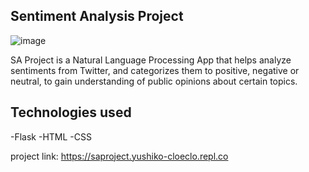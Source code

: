 ## Sentiment Analysis Project

![image](https://user-images.githubusercontent.com/84162315/173298629-2cc9030d-e576-48e1-a9af-16dadbf0d7cc.png)


SA Project is a Natural Language Processing App that helps analyze sentiments from Twitter, and categorizes them to positive, negative or neutral, to gain understanding of public opinions about certain topics. 

## Technologies used

-Flask
-HTML
-CSS

project link: https://saproject.yushiko-cloeclo.repl.co
